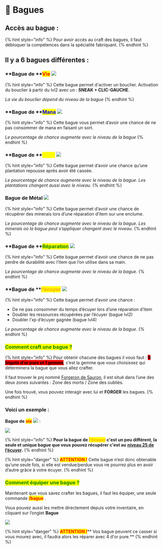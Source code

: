 # 💍 Bagues

## Accès au bague : &#x20;

{% hint style="info" %}
Pour avoir accès au craft des bagues, il faut débloquer la compétences dans la spécialité fabriquant.&#x20;
{% endhint %}

## **Il y a 6 bagues différentes :**&#x20;

### **Bague de **<mark style="color:red;">**Vie**</mark> ![](https://lh3.googleusercontent.com/J73bKWtZkWIOA-Q2blfH9sHzayYQhZ74-C8vdFEbyhY4hQ79hza4jmP0wWvAcKG5a1HZeer4PecZ4\_weBLY55TJJBj5aa4lE1EkU1N\_bCEMzsTu4WLf4wmeAGOAwzCNGxlKLecVT)&#x20;

{% hint style="info" %}
Cette bague permet d'activer un bouclier. Activation du bouclier à partir du lvl2 avec un : **SNEAK + CLIC-GAUCHE**.

_La vie du bouclier dépend du niveau de la bague_
{% endhint %}

### **Bague de **<mark style="color:blue;">**Mana**</mark> ![](https://lh5.googleusercontent.com/V-bzL9hiJw6p\_0ZWz7hW9CB43M6MrSvWN4S\_kMl2bZnkkUD4gMnimcKsblDH1wrUCimq1JE5uf66Lx-I2jz429wGrp87gft1sdxyjvqsV8iL1hmB2EqNZ9PhUOHLO0odjJ\_MsaVQ)&#x20;

{% hint style="info" %}
Cette bague vous permet d’avoir une chance de ne pas consommer de mana en faisant un sort.

_Le pourcentage de chance augmente avec le niveau de la bague_
{% endhint %}

### **Bague de **<mark style="color:yellow;">**Terre**</mark> ![](https://lh5.googleusercontent.com/Cfj9RyeFadJW6DFRAE108z5cKVZKMSmiKXgekBpc1YYTyjmExh87s-LPKHGx1maP8YK5XMiR28YNRnvNtWkxy9I3yDwautsDQfAlQ2zLNg2T\_NCe5T4P2QRD1phvenyb04ERGA3e)

{% hint style="info" %}
Cette bague permet d’avoir une chance qu’une plantation repousse après avoir été cassée.&#x20;

_Le pourcentage de chance augmente avec le niveau de la bague. Les plantations changent aussi avec le niveau._
{% endhint %}

### **Bague de Métal** ![](https://lh5.googleusercontent.com/nIA50hyyul7q3hIf7GuKqi8cMBEGTBQvo1gjNbjYFcxe8SUS22a1jK7NRZnS\_ZKlhvKWhc2PNEjyOme7cUF714Fxfe9QD8ebJJS1l9DzXChbCD2x83Udit9\_DlatgbwzcQnm5ZuD)

{% hint style="info" %}
Cette bague permet d’avoir une chance de récupérer des minerais lors d’une réparation d’item sur une enclume.&#x20;

_Le pourcentage de chance augmente avec le niveau de la bague. Les minerais où la bague peut s’appliquer changent avec le niveau._
{% endhint %}

### **Bague de **<mark style="color:green;">**Réparation**</mark> ![](https://lh5.googleusercontent.com/7pngVFUwSVl9MOkLV0jltZlCLx62hdibUom53S0csuul\_nTbAY6yNvwdksyKJL45g2JqdBtycaRYCVIkhJYjp9gfrf7QuujUtLOzbVGxhqToXn-a0NdXrdlTw8hp1nMq5KWTnl3f)

{% hint style="info" %}
Cette bague permet d’avoir une chance de ne pas perdre de durabilité avec l’item que l’on utilise dans sa main.&#x20;

_Le pourcentage de chance augmente avec le niveau de la bague._
{% endhint %}

### **Bague de **<mark style="color:orange;">**l’écuyer**</mark> ![](https://lh5.googleusercontent.com/0wLbWEKArPtKh4m6qZ9qLngn4HMFv0VGYAbAUddaj0a1Twi4PJbrTLUsGiEnjdLBqbC4HLIEE1ona2UnBvIXXyMSsx1rc6ohsV9G8I2v8lcg\_3wx2STlHAMElAPqBQBtYp04N25w)

{% hint style="info" %}
Cette bague permet d’avoir une chance :&#x20;

* De ne pas consommer du temps d’écuyer lors d’une réparation d’item&#x20;
* Doubler les ressources récupérées par l’écuyer (bague lvl2)&#x20;
* Doubler l’xp d’écuyer gagnée (bague lvl4)&#x20;

_Le pourcentage de chance augmente avec le niveau de la bague._
{% endhint %}

### <mark style="color:green;">Comment craft une bague ?</mark>

{% hint style="info" %}
Pour obtenir chacune des bagues il vous faut : <mark style="background-color:red;">**9 lingots d’or pure et 1 gemme**</mark>, c’est la gemme que vous choisissez qui déterminera la bague que vous allez crafter.

Il faut trouver le pnj nommé [Forgeron de Sauron](personnage-fictif/), il est situé dans l’une des deux zones suivantes : Zone des morts / Zone des oubliés.

Une fois trouvé, vous pouvez interagir avec lui et **FORGER** les bagues.
{% endhint %}

### Voici un exemple :&#x20;

**Bague de** <mark style="color:red;">**vie**</mark> ![](https://lh3.googleusercontent.com/J73bKWtZkWIOA-Q2blfH9sHzayYQhZ74-C8vdFEbyhY4hQ79hza4jmP0wWvAcKG5a1HZeer4PecZ4\_weBLY55TJJBj5aa4lE1EkU1N\_bCEMzsTu4WLf4wmeAGOAwzCNGxlKLecVT) :&#x20;

![](https://lh5.googleusercontent.com/iozwiDNsulFvdwPp818269uqzD\_u6Tt8ztdXXsu92Bx1\_Mu5OVnFz47yLKcz5Bj1cBKvXVnJPIXleG0mOhzSoihdpdfMj7TzS2DVPUQqdE2RqWCpZBHPo8H2yHe8a4loEM\_P8ZTN)

{% hint style="info" %}
**Pour la bague de **<mark style="color:orange;">**l’écuyer**</mark>** c'est un peu différent, la seule et unique bague que vous pouvez récupérer c'est au** [**niveau 25 de l’écuyer**](../systeme-a-connaitre/lecuyer.md)**.**
{% endhint %}

{% hint style="danger" %}
<mark style="color:red;">**ATTENTION !**</mark> Cette bague n’est donc obtenable qu’une seule fois, si elle est vendue/perdue vous ne pourrez plus en avoir d’autre grâce à votre écuyer.
{% endhint %}

### <mark style="color:green;">Comment équiper une bague ?</mark>&#x20;

Maintenant que vous savez crafter les bagues, il faut les équiper, une seule commande <mark style="color:red;">**/bague**</mark> .

Vous pouvez aussi les mettre directement depuis votre inventaire, en cliquant sur l’onglet **Bague**

![](<../.gitbook/assets/pasted image 0\_LI.jpg>)

{% hint style="danger" %}
<mark style="color:red;">**ATTENTION !**</mark>** Vos bague peuvent ce casser si vous mourez avec, il faudra alors les réparer avec 4 d'or pure.**
{% endhint %}
